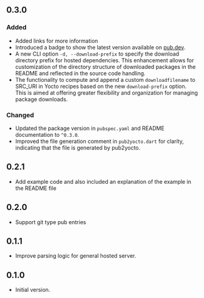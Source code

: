 ## 0.3.0

### Added
- Added links for more information
- Introduced a badge to show the latest version available on [pub.dev](https://pub.dev/packages/pub2yocto).
- A new CLI option `-d, --download-prefix` to specify the download directory prefix for hosted dependencies. This enhancement allows for customization of the directory structure of downloaded packages in the README and reflected in the source code handling.
- The functionality to compute and append a custom `downloadfilename` to SRC_URI in Yocto recipes based on the new `download-prefix` option. This is aimed at offering greater flexibility and organization for managing package downloads.

### Changed
- Updated the package version in `pubspec.yaml` and README documentation to `^0.3.0`.
- Improved the file generation comment in `pub2yocto.dart` for clarity, indicating that the file is generated by pub2yocto.

## 0.2.1
- Add example code and also included an explanation of the example
  in the README file

## 0.2.0

- Support git type pub entries

## 0.1.1

- Improve parsing logic for general hosted server.

## 0.1.0

- Initial version.

